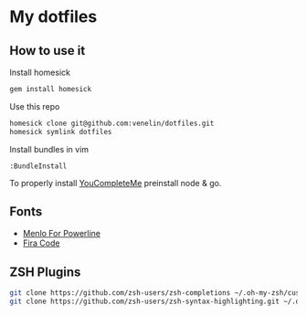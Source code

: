My dotfiles
========

How to use it
-------------

Install homesick

```bash
gem install homesick
```

Use this repo

```bash
homesick clone git@github.com:venelin/dotfiles.git
homesick symlink dotfiles
```

Install bundles in vim

```vim
:BundleInstall
```

To properly install [YouCompleteMe](https://github.com/Valloric/YouCompleteMe/) preinstall node & go.

## Fonts

- [Menlo For Powerline](https://github.com/abertsch/Menlo-for-Powerline)
- [Fira Code](https://github.com/tonsky/FiraCode)

## ZSH Plugins

```bash
git clone https://github.com/zsh-users/zsh-completions ~/.oh-my-zsh/custom/plugins/zsh-completions
git clone https://github.com/zsh-users/zsh-syntax-highlighting.git ~/.oh-my-zsh/custom/plugins/zsh-syntax-highlighting
```

